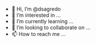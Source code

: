 - 👋 Hi, I’m @dsagredo
- 👀 I’m interested in ...
- 🌱 I’m currently learning ...
- 💞️ I’m looking to collaborate on ...
- 📫 How to reach me ...

<!---
dsagredo/dsagredo is a ✨ special ✨ repository because its `README.md` (this file) appears on your GitHub profile.
You can click the Preview link to take a look at your changes.
--->
